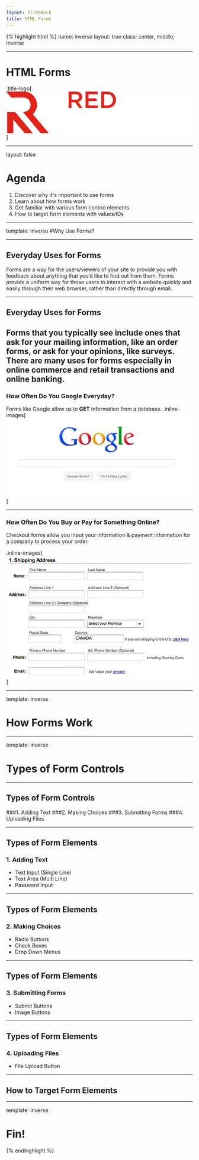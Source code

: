 ```yaml
---
layout: slidedeck
title: HTML Forms
---
```


{% highlight html %}
name: inverse
layout: true
class: center, middle, inverse

---

# HTML Forms

.title-logo[![Red logo](../../public/img/red-logo-white.svg)]

---
layout: false

# Agenda

1.  Discover why it's important to use forms
2.  Learn about how forms work
3.  Get familiar with various form control elements
4.  How to target form elements with values/IDs

---

template: inverse
#Why Use Forms?

---
## Everyday Uses for Forms

Forms are a way for the users/viewers of your site to provide you with feedback about anything that you’d like to find out from them. Forms provide a uniform way for those users to interact with a website quickly and easily through their web browser, rather than directly through email. 

---
## Everyday Uses for Forms

Forms that you typically see include ones that ask for your mailing information, like an order forms, or ask for your opinions, like surveys. There are many uses for forms especially in online commerce and retail transactions and online banking. 
---
### How Often Do You Google Everyday?

Forms like Google allow us to **GET** information from a database.
.inline-images[![Google Search box](../../public/img/slide-assets/google-search-box.png)]

---
### How Often Do You Buy or Pay for Something Online?
Checkout forms allow you input your information & payment information for a company to process your order. 

.inline-images[![Sample Online Shipping Form](../../public/img/slide-assets/sample_shipping_address_form.jpg)]

---
template: inverse
# How Forms Work

---
template: inverse
# Types of Form Controls

---
## Types of Form Controls

###1. Adding Text
###2. Making Choices
###3. Submitting Forms
###4. Uploading Files

---
## Types of Form Elements
### 1. Adding Text
- Text Input (Single Line)
- Text Area (Multi Line)
- Password Input

---
## Types of Form Elements
### 2. Making Choices
- Radio Buttons
- Check Boxes
- Drop Down Menus

---
## Types of Form Elements
### 3. Submitting Forms
- Submit Buttons
- Image Buttons

---
## Types of Form Elements
### 4. Uploading Files
- File Upload Button

---

## How to Target Form Elements

---
template: inverse

# Fin!

{% endhighlight %}
